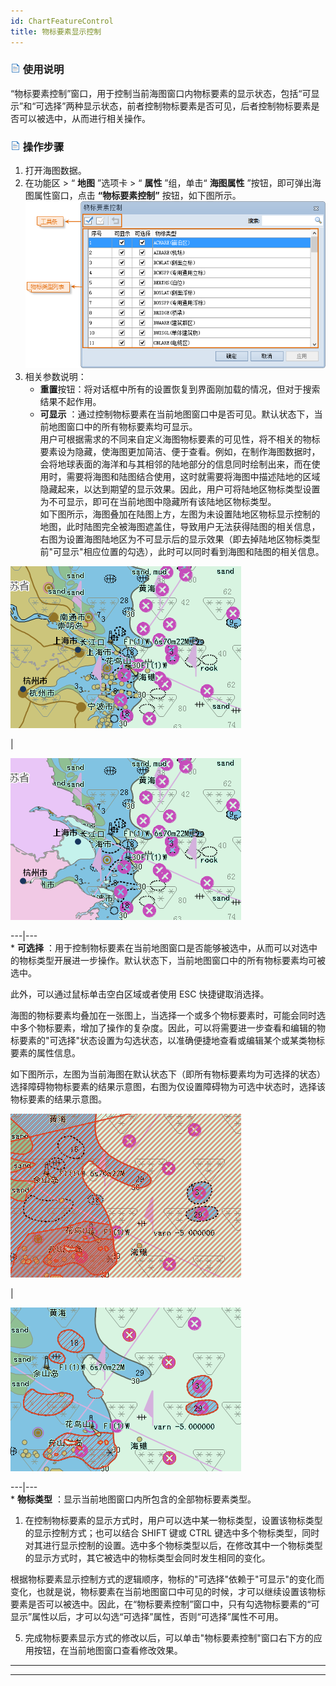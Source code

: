 ```yaml
---
id: ChartFeatureControl
title: 物标要素显示控制
---
```

### ![](../../img/read.gif) 使用说明

“物标要素控制”窗口，用于控制当前海图窗口内物标要素的显示状态，包括“可显示”和“可选择”两种显示状态，前者控制物标要素是否可见，后者控制物标要素是否可以被选中，从而进行相关操作。

### ![](../../img/read.gif) 操作步骤

1. 打开海图数据。 
2. 在功能区 > “ **地图** ”选项卡 > “ **属性** ”组，单击“ **海图属性** ”按钮，即可弹出海图属性窗口，点击 **“物标要素控制”** 按钮，如下图所示。  ![](img/ChartDisplayFeatureDiag.png)  
3. 相关参数说明：  
   * **重置**按钮：将对话框中所有的设置恢复到界面刚加载的情况，但对于搜索结果不起作用。
   * **可显示** ：通过控制物标要素在当前地图窗口中是否可见。默认状态下，当前地图窗口中的所有物标要素均可显示。  
用户可根据需求的不同来自定义海图物标要素的可见性，将不相关的物标要素设为隐藏，使海图更加简洁、便于查看。例如，在制作海图数据时，会将地球表面的海洋和与其相邻的陆地部分的信息同时绘制出来，而在使用时，需要将海图和陆图结合使用，这时就需要将海图中描述陆地的区域隐藏起来，以达到期望的显示效果。因此，用户可将陆地区物标类型设置为不可显示，即可在当前地图中隐藏所有该陆地区物标类型。  
如下图所示，海图叠加在陆图上方，左图为未设置陆地区物标显示控制的地图，此时陆图完全被海图遮盖住，导致用户无法获得陆图的相关信息，右图为设置海图陆地区为不可显示后的显示效果（即去掉陆地区物标类型前"可显示"相应位置的勾选），此时可以同时看到海图和陆图的相关信息。

![](img/ChartFeatureVisual1.png)

|

![](img/ChartFeatureVisual2.png)  
  
---|---  
    * **可选择** ：用于控制物标要素在当前地图窗口是否能够被选中，从而可以对选中的物标类型开展进一步操作。默认状态下，当前地图窗口中的所有物标要素均可被选中。 

此外，可以通过鼠标单击空白区域或者使用 ESC 快捷键取消选择。

海图的物标要素均叠加在一张图上，当选择一个或多个物标要素时，可能会同时选中多个物标要素，增加了操作的复杂度。因此，可以将需要进一步查看和编辑的物标要素的"可选择"状态设置为勾选状态，以准确便捷地查看或编辑某个或某类物标要素的属性信息。

如下图所示，左图为当前海图在默认状态下（即所有物标要素均为可选择的状态）选择障碍物物标要素的结果示意图，右图为仅设置障碍物为可选中状态时，选择该物标要素的结果示意图。

![](img/ChartFeatureSelect1.png)

|

![](img/ChartFeatureSelect2.png)  
  
---|---  
    * **物标类型** ：显示当前地图窗口内所包含的全部物标要素类型。
  1. 在控制物标要素的显示方式时，用户可以选中某一物标类型，设置该物标类型的显示控制方式；也可以结合 SHIFT 键或 CTRL 键选中多个物标类型，同时对其进行显示控制的设置。选中多个物标类型以后，在修改其中一个物标类型的显示方式时，其它被选中的物标类型会同时发生相同的变化。

根据物标要素显示控制方式的逻辑顺序，物标的"可选择"依赖于"可显示"的变化而变化，也就是说，物标要素在当前地图窗口中可见的时候，才可以继续设置该物标要素是否可以被选中。因此，在“物标要素控制”窗口中，只有勾选物标要素的“可显示”属性以后，才可以勾选“可选择”属性，否则“可选择”属性不可用。

  5. 完成物标要素显示方式的修改以后，可以单击"物标要素控制"窗口右下方的应用按钮，在当前地图窗口查看修改效果。

* * *

[](http://www.supermap.com)  
  
---

